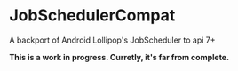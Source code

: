 JobSchedulerCompat
==================

A backport of Android Lollipop's JobScheduler to api 7+

**This is a work in progress. Curretly, it's far from complete.**
